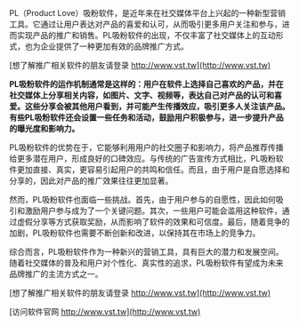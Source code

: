PL（Product Love）吸粉软件，是近年来在社交媒体平台上兴起的一种新型营销工具。它通过让用户表达对产品的喜爱和认可，从而吸引更多用户关注和参与，进而实现产品的推广和销售。PL吸粉软件的出现，不仅丰富了社交媒体上的互动形式，也为企业提供了一种更加有效的品牌推广方式。

[想了解推广相关软件的朋友请登录 http://www.vst.tw](http://www.vst.tw)

**PL吸粉软件的运作机制通常是这样的：用户在软件上选择自己喜欢的产品，并在社交媒体上分享相关内容，如图片、文字、视频等，表达自己对产品的认可和喜爱。这些分享会被其他用户看到，并可能产生传播效应，吸引更多人关注该产品。有些PL吸粉软件还会设置一些任务和活动，鼓励用户积极参与，进一步提升产品的曝光度和影响力。**

PL吸粉软件的优势在于，它能够利用用户的社交圈子和影响力，将产品推荐传播给更多潜在用户，形成良好的口碑效应。与传统的广告宣传方式相比，PL吸粉软件更加直接、真实，更容易引起用户的共鸣和信任。而且，由于用户是自愿选择和分享的，因此对产品的推广效果往往更加显著。

然而，PL吸粉软件也面临一些挑战。首先，由于用户参与的自愿性，因此如何吸引和激励用户参与成为了一个关键问题。其次，一些用户可能会滥用这种软件，通过虚假分享等方式获取奖励，从而影响了软件的效果和可信度。最后，随着竞争的加剧，PL吸粉软件也需要不断创新和改进，以保持其在市场上的竞争力。

综合而言，PL吸粉软件作为一种新兴的营销工具，具有巨大的潜力和发展空间。随着社交媒体的普及和用户对个性化、真实性的追求，PL吸粉软件有望成为未来品牌推广的主流方式之一。

[想了解推广相关软件的朋友请登录 http://www.vst.tw](http://www.vst.tw)


[访问软件官网 http://www.vst.tw](http://www.vst.tw)

